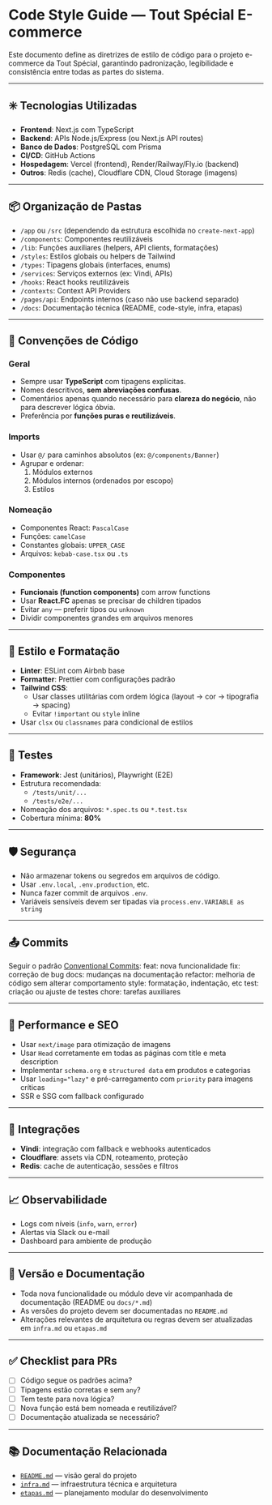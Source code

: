 # Code Style Guide — Tout Spécial E-commerce

Este documento define as diretrizes de estilo de código para o projeto e-commerce da Tout Spécial, garantindo padronização, legibilidade e consistência entre todas as partes do sistema.

---

## ✳️ Tecnologias Utilizadas

- **Frontend**: Next.js com TypeScript
- **Backend**: APIs Node.js/Express (ou Next.js API routes)
- **Banco de Dados**: PostgreSQL com Prisma
- **CI/CD**: GitHub Actions
- **Hospedagem**: Vercel (frontend), Render/Railway/Fly.io (backend)
- **Outros**: Redis (cache), Cloudflare CDN, Cloud Storage (imagens)

---

## 📦 Organização de Pastas

- `/app` ou `/src` (dependendo da estrutura escolhida no `create-next-app`)
- `/components`: Componentes reutilizáveis
- `/lib`: Funções auxiliares (helpers, API clients, formatações)
- `/styles`: Estilos globais ou helpers de Tailwind
- `/types`: Tipagens globais (interfaces, enums)
- `/services`: Serviços externos (ex: Vindi, APIs)
- `/hooks`: React hooks reutilizáveis
- `/contexts`: Context API Providers
- `/pages/api`: Endpoints internos (caso não use backend separado)
- `/docs`: Documentação técnica (README, code-style, infra, etapas)

---

## 🧠 Convenções de Código

### Geral

- Sempre usar **TypeScript** com tipagens explícitas.
- Nomes descritivos, **sem abreviações confusas**.
- Comentários apenas quando necessário para **clareza do negócio**, não para descrever lógica óbvia.
- Preferência por **funções puras e reutilizáveis**.

### Imports

- Usar `@/` para caminhos absolutos (ex: `@/components/Banner`)
- Agrupar e ordenar:
  1. Módulos externos
  2. Módulos internos (ordenados por escopo)
  3. Estilos

### Nomeação

- Componentes React: `PascalCase`
- Funções: `camelCase`
- Constantes globais: `UPPER_CASE`
- Arquivos: `kebab-case.tsx` ou `.ts`

### Componentes

- **Funcionais (function components)** com arrow functions
- Usar **React.FC** apenas se precisar de children tipados
- Evitar `any` — preferir tipos ou `unknown`
- Dividir componentes grandes em arquivos menores

---

## 🎨 Estilo e Formatação

- **Linter**: ESLint com Airbnb base
- **Formatter**: Prettier com configurações padrão
- **Tailwind CSS**:
  - Usar classes utilitárias com ordem lógica (layout → cor → tipografia → spacing)
  - Evitar `!important` ou `style` inline
- Usar `clsx` ou `classnames` para condicional de estilos

---

## 🧪 Testes

- **Framework**: Jest (unitários), Playwright (E2E)
- Estrutura recomendada:
  - `/tests/unit/...`
  - `/tests/e2e/...`
- Nomeação dos arquivos: `*.spec.ts` ou `*.test.tsx`
- Cobertura mínima: **80%**

---

## 🛡️ Segurança

- Não armazenar tokens ou segredos em arquivos de código.
- Usar `.env.local`, `.env.production`, etc.
- Nunca fazer commit de arquivos `.env`.
- Variáveis sensíveis devem ser tipadas via `process.env.VARIABLE as string`

---

## 📤 Commits

Seguir o padrão [Conventional Commits](https://www.conventionalcommits.org/):
feat: nova funcionalidade
fix: correção de bug
docs: mudanças na documentação
refactor: melhoria de código sem alterar comportamento
style: formatação, indentação, etc
test: criação ou ajuste de testes
chore: tarefas auxiliares

---

## 🚀 Performance e SEO

- Usar `next/image` para otimização de imagens
- Usar `Head` corretamente em todas as páginas com title e meta description
- Implementar `schema.org` e `structured data` em produtos e categorias
- Usar `loading="lazy"` e pré-carregamento com `priority` para imagens críticas
- SSR e SSG com fallback configurado

---

## 🔌 Integrações

- **Vindi**: integração com fallback e webhooks autenticados
- **Cloudflare**: assets via CDN, roteamento, proteção
- **Redis**: cache de autenticação, sessões e filtros

---

## 📈 Observabilidade

- Logs com níveis (`info`, `warn`, `error`)
- Alertas via Slack ou e-mail
- Dashboard para ambiente de produção

---

## 🔄 Versão e Documentação

- Toda nova funcionalidade ou módulo deve vir acompanhada de documentação (README ou `docs/*.md`)
- As versões do projeto devem ser documentadas no `README.md`
- Alterações relevantes de arquitetura ou regras devem ser atualizadas em `infra.md` ou `etapas.md`

---

## ✅ Checklist para PRs

- [ ] Código segue os padrões acima?
- [ ] Tipagens estão corretas e sem `any`?
- [ ] Tem teste para nova lógica?
- [ ] Nova função está bem nomeada e reutilizável?
- [ ] Documentação atualizada se necessário?

---

## 📚 Documentação Relacionada

- [`README.md`](../README.md) — visão geral do projeto
- [`infra.md`](./infra.md) — infraestrutura técnica e arquitetura
- [`etapas.md`](./etapas.md) — planejamento modular do desenvolvimento
